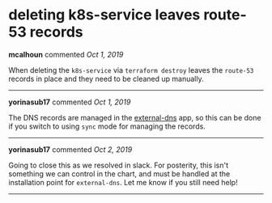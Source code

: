 # deleting k8s-service leaves route-53 records

**mcalhoun** commented *Oct 1, 2019*

When deleting the `k8s-service` via `terraform destroy` leaves the `route-53` records in place and they need to be cleaned up manually.
<br />
***


**yorinasub17** commented *Oct 1, 2019*

The DNS records are managed in the [external-dns](https://github.com/kubernetes-incubator/external-dns) app, so this can be done if you switch to using `sync` mode for managing the records.
***

**yorinasub17** commented *Oct 2, 2019*

Going to close this as we resolved in slack. For posterity, this isn't something we can control in the chart, and must be handled at the installation point for `external-dns`. Let me know if you still need help!
***

